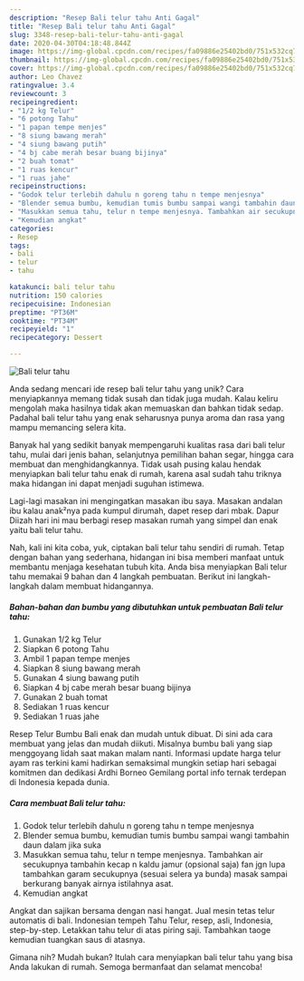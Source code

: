 ```yaml
---
description: "Resep Bali telur tahu Anti Gagal"
title: "Resep Bali telur tahu Anti Gagal"
slug: 3348-resep-bali-telur-tahu-anti-gagal
date: 2020-04-30T04:18:48.844Z
image: https://img-global.cpcdn.com/recipes/fa09886e25402bd0/751x532cq70/bali-telur-tahu-foto-resep-utama.jpg
thumbnail: https://img-global.cpcdn.com/recipes/fa09886e25402bd0/751x532cq70/bali-telur-tahu-foto-resep-utama.jpg
cover: https://img-global.cpcdn.com/recipes/fa09886e25402bd0/751x532cq70/bali-telur-tahu-foto-resep-utama.jpg
author: Leo Chavez
ratingvalue: 3.4
reviewcount: 3
recipeingredient:
- "1/2 kg Telur"
- "6 potong Tahu"
- "1 papan tempe menjes"
- "8 siung bawang merah"
- "4 siung bawang putih"
- "4 bj cabe merah besar buang bijinya"
- "2 buah tomat"
- "1 ruas kencur"
- "1 ruas jahe"
recipeinstructions:
- "Godok telur terlebih dahulu n goreng tahu n tempe menjesnya"
- "Blender semua bumbu, kemudian tumis bumbu sampai wangi tambahin daun dalam jika suka"
- "Masukkan semua tahu, telur n tempe menjesnya. Tambahkan air secukupnya tambahin kecap n kaldu jamur (opsional saja) fan jgn lupa tambahkan garam secukupnya (sesuai selera ya bunda) masak sampai berkurang banyak airnya istilahnya asat."
- "Kemudian angkat"
categories:
- Resep
tags:
- bali
- telur
- tahu

katakunci: bali telur tahu 
nutrition: 150 calories
recipecuisine: Indonesian
preptime: "PT36M"
cooktime: "PT34M"
recipeyield: "1"
recipecategory: Dessert

---
```



![Bali telur tahu](https://img-global.cpcdn.com/recipes/fa09886e25402bd0/751x532cq70/bali-telur-tahu-foto-resep-utama.jpg)

Anda sedang mencari ide resep bali telur tahu yang unik? Cara menyiapkannya memang tidak susah dan tidak juga mudah. Kalau keliru mengolah maka hasilnya tidak akan memuaskan dan bahkan tidak sedap. Padahal bali telur tahu yang enak seharusnya punya aroma dan rasa yang mampu memancing selera kita.

Banyak hal yang sedikit banyak mempengaruhi kualitas rasa dari bali telur tahu, mulai dari jenis bahan, selanjutnya pemilihan bahan segar, hingga cara membuat dan menghidangkannya. Tidak usah pusing kalau hendak menyiapkan bali telur tahu enak di rumah, karena asal sudah tahu triknya maka hidangan ini dapat menjadi suguhan istimewa.

Lagi-lagi masakan ini mengingatkan masakan ibu saya. Masakan andalan ibu kalau anak²nya pada kumpul dirumah, dapet resep dari mbak. Dapur Diizah hari ini mau berbagi resep masakan rumah yang simpel dan enak yaitu bali telur tahu.


Nah, kali ini kita coba, yuk, ciptakan bali telur tahu sendiri di rumah. Tetap dengan bahan yang sederhana, hidangan ini bisa memberi manfaat untuk membantu menjaga kesehatan tubuh kita. Anda bisa menyiapkan Bali telur tahu memakai 9 bahan dan 4 langkah pembuatan. Berikut ini langkah-langkah dalam membuat hidangannya.

<!--inarticleads1-->

##### Bahan-bahan dan bumbu yang dibutuhkan untuk pembuatan Bali telur tahu:

1. Gunakan 1/2 kg Telur
1. Siapkan 6 potong Tahu
1. Ambil 1 papan tempe menjes
1. Siapkan 8 siung bawang merah
1. Gunakan 4 siung bawang putih
1. Siapkan 4 bj cabe merah besar buang bijinya
1. Gunakan 2 buah tomat
1. Sediakan 1 ruas kencur
1. Sediakan 1 ruas jahe


Resep Telur Bumbu Bali enak dan mudah untuk dibuat. Di sini ada cara membuat yang jelas dan mudah diikuti. Misalnya bumbu bali yang siap menggoyang lidah saat makan malam nanti. Informasi update harga telur ayam ras terkini kami hadirkan semaksimal mungkin setiap hari sebagai komitmen dan dedikasi Ardhi Borneo Gemilang portal info ternak terdepan di Indonesia kepada dunia. 

<!--inarticleads2-->

##### Cara membuat Bali telur tahu:

1. Godok telur terlebih dahulu n goreng tahu n tempe menjesnya
1. Blender semua bumbu, kemudian tumis bumbu sampai wangi tambahin daun dalam jika suka
1. Masukkan semua tahu, telur n tempe menjesnya. Tambahkan air secukupnya tambahin kecap n kaldu jamur (opsional saja) fan jgn lupa tambahkan garam secukupnya (sesuai selera ya bunda) masak sampai berkurang banyak airnya istilahnya asat.
1. Kemudian angkat


Angkat dan sajikan bersama dengan nasi hangat. Jual mesin tetas telur automatis di bali. Indonesian tempeh Tahu Telur, resep, asli, Indonesia, step-by-step. Letakkan tahu telur di atas piring saji. Tambahkan taoge kemudian tuangkan saus di atasnya. 

Gimana nih? Mudah bukan? Itulah cara menyiapkan bali telur tahu yang bisa Anda lakukan di rumah. Semoga bermanfaat dan selamat mencoba!
